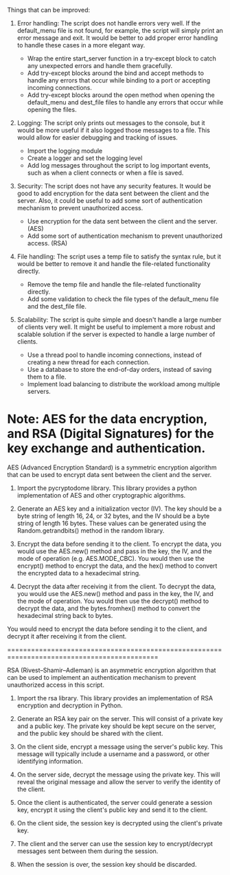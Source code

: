 Things that can be improved:
1.  Error handling: The script does not handle errors very well. If the default_menu file is not found, for example, 
    the script will simply print an error message and exit. It would be better to add proper error handling to handle 
    these cases in a more elegant way.
    -   Wrap the entire start_server function in a try-except block to catch any unexpected errors and handle them gracefully.
    -   Add try-except blocks around the bind and accept methods to handle any errors that occur while binding to a port or accepting incoming connections.
    -   Add try-except blocks around the open method when opening the default_menu and dest_file files to handle any errors that occur while opening the files.

2.  Logging: The script only prints out messages to the console, but it would be more useful if it also logged those messages to a file. 
    This would allow for easier debugging and tracking of issues.
    -   Import the logging module
    -   Create a logger and set the logging level
    -   Add log messages throughout the script to log important events, such as when a client connects or when a file is saved.

3.  Security: The script does not have any security features. It would be good to add encryption for the data sent between the client and the server. 
    Also, it could be useful to add some sort of authentication mechanism to prevent unauthorized access.
    -   Use encryption for the data sent between the client and the server. (AES)
    -   Add some sort of authentication mechanism to prevent unauthorized access. (RSA)

4.  File handling: The script uses a temp file to satisfy the syntax rule, but it would be better to remove it 
    and handle the file-related functionality directly.
    -   Remove the temp file and handle the file-related functionality directly.
    -   Add some validation to check the file types of the default_menu file and the dest_file file.

5.  Scalability: The script is quite simple and doesn't handle a large number of clients very well. 
    It might be useful to implement a more robust and scalable solution if the server is expected to handle a large number of clients.
    -   Use a thread pool to handle incoming connections, instead of creating a new thread for each connection.
    -   Use a database to store the end-of-day orders, instead of saving them to a file.
    -   Implement load balancing to distribute the workload among multiple servers.

Note: AES for the data encryption, and RSA (Digital Signatures) for the key exchange and authentication.
============================================================================================

AES (Advanced Encryption Standard) is a symmetric encryption algorithm that can be used to encrypt data sent between the client and the server.

1.  Import the pycryptodome library. This library provides a python implementation of AES and other cryptographic algorithms.

2.  Generate an AES key and a initialization vector (IV). The key should be a byte string of length 16, 24, or 32 bytes, and the IV should be a byte string of length 16 bytes. These values can be generated using the Random.getrandbits() method in the random library.

3.  Encrypt the data before sending it to the client. To encrypt the data, you would use the AES.new() method and pass in the key, the IV, and the mode of operation (e.g. AES.MODE_CBC). You would then use the encrypt() method to encrypt the data, and the hex() method to convert the encrypted data to a hexadecimal string.

4.  Decrypt the data after receiving it from the client. To decrypt the data, you would use the AES.new() method and pass in the key, the IV, and the mode of operation. You would then use the decrypt() method to decrypt the data, and the bytes.fromhex() method to convert the hexadecimal string back to bytes.

You would need to encrypt the data before sending it to the client, and decrypt it after receiving it from the client.

============================================================================================

RSA (Rivest–Shamir–Adleman) is an asymmetric encryption algorithm that can be used to implement an authentication mechanism to prevent unauthorized access in this script.

1.  Import the rsa library. This library provides an implementation of RSA encryption and decryption in Python.

2.  Generate an RSA key pair on the server. This will consist of a private key and a public key. The private key should be kept secure on the server, and the public key should be shared with the client.

3.  On the client side, encrypt a message using the server's public key. This message will typically include a username and a password, or other identifying information.

4.  On the server side, decrypt the message using the private key. This will reveal the original message and allow the server to verify the identity of the client.

5.  Once the client is authenticated, the server could generate a session key, encrypt it using the client's public key and send it to the client.

6.  On the client side, the session key is decrypted using the client's private key.

7.  The client and the server can use the session key to encrypt/decrypt messages sent between them during the session.

8.  When the session is over, the session key should be discarded.

